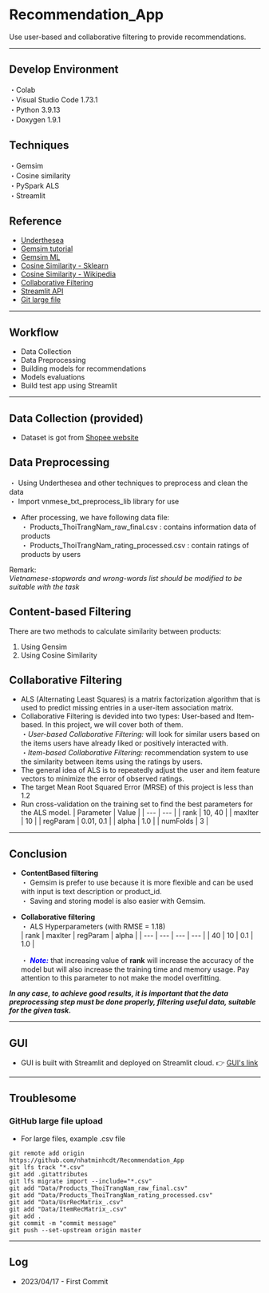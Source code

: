 # Recommendation_App
Use user-based and collaborative filtering to provide recommendations.

---
## **Develop Environment**
・Colab<br>
・Visual Studio Code 1.73.1<br>
・Python 3.9.13<br>
・Doxygen 1.9.1<br>


## **Techniques**
・Gemsim<br>
・Cosine similarity<br>
・PySpark ALS<br>
・Streamlit<br>


## Reference
- [Underthesea](https://github.com/undertheseanlp/underthesea)<br>
- [Gemsim tutorial](https://www.tutorialspoint.com/gensim/index.htm)<br>
- [Gemsim ML](https://www.machinelearningplus.com/nlp/gensim-tutorial/)<br>
- [Cosine Similarity - Sklearn](https://scikit-learn.org/stable/modules/generated/sklearn.metrics.pairwise.cosine_similarity.html)<br>
- [Cosine Similarity - Wikipedia](https://en.wikipedia.org/wiki/Cosine_similarity)<br>
- [Collaborative Filtering](https://spark.apache.org/docs/2.2.0/ml-collaborative-filtering.html)
- [Streamlit API](https://docs.streamlit.io/library/api-reference)<br>
- [Git large file](https://git-lfs.com/)

---
## Workflow
- Data Collection
- Data Preprocessing
- Building models for recommendations
- Models evaluations
- Build test app using Streamlit


---
## **Data Collection (provided)**
- Dataset is got from [Shopee website](https://shopee.vn/Th%E1%BB%9Di-Trang-Nam-cat.11035567)


## **Data Preprocessing**
 ・ Using Underthesea and other techniques to preprocess and clean the data<br>
 ・ Import vnmese_txt_preprocess_lib library for use<br>
- After processing, we have following data file:<br>
  ・  Products_ThoiTrangNam_raw_final.csv : contains information data of products<br>
  ・  Products_ThoiTrangNam_rating_processed.csv : contain ratings of products by users<br>

Remark:<br>
*Vietnamese-stopwords and wrong-words list should be modified to be suitable with the task*


## **Content-based Filtering**
There are two methods to calculate similarity between products:
1. Using Gensim
2. Using Cosine Similarity


## **Collaborative Filtering**
- ALS (Alternating Least Squares) is a matrix factorization algorithm that is used to predict missing entries in a user-item association matrix.
- Collaborative Filtering is devided into two types: User-based and Item-based. In this project, we will cover both of them.<br>
    ・*User-based Collaborative Filtering:* will look for similar users based on the items users have already liked or positively interacted with.<br>
    ・*Item-based Collaborative Filtering:* recommendation system to use the similarity between items using the ratings by users.<br>
- The general idea of ALS is to repeatedly adjust the user and item feature vectors to minimize the error of observed ratings.
- The target Mean Root Squared Error (MRSE) of this project is less than 1.2
- Run cross-validation on the training set to find the best parameters for the ALS model.
| Parameter | Value |
| --- | --- |
| rank | 10, 40 |
| maxIter | 10 |
| regParam | 0.01, 0.1 |
| alpha | 1.0 |
| numFolds | 3 |


---
## **Conclusion**
- **ContentBased filtering**<br>
	・ Gemsim is prefer to use because it is more flexible and can be used with input is text description or product_id.<br>
	・ Saving and storing model is also easier with Gemsim.<br>
- **Collaborative filtering**<br>
	・ ALS Hyperparameters (with RMSE = 1.18)<br>
| rank | maxIter | regParam | alpha |
| --- | --- | --- | --- |
| 40 | 10 | 0.1 | 1.0 |

	・ <span style="color:blue">***Note:***</span> that increasing value of **rank** will increase the accuracy of the model but will also increase the training time and memory usage. Pay attention to this parameter to not make the model overfitting.<br>
	
***In any case, to achieve good results, it is important that the data preprocessing step must be done properly, filtering useful data, suitable for the given task.***


---
## **GUI**
- GUI is built with Streamlit and deployed on Streamlit cloud.
👉 [GUI's link](https://nhatminhcdt-recommendation-app-app-xpee57.streamlit.app/)

---
## **Troublesome**
### GitHub large file upload
- For large files, example .csv file
```
git remote add origin https://github.com/nhatminhcdt/Recommendation_App
git lfs track "*.csv"
git add .gitattributes
git lfs migrate import --include="*.csv"
git add "Data/Products_ThoiTrangNam_raw_final.csv"
git add "Data/Products_ThoiTrangNam_rating_processed.csv"
git add "Data/UsrRecMatrix_.csv"
git add "Data/ItemRecMatrix_.csv"
git add .
git commit -m "commit message"
git push --set-upstream origin master

```

---
## **Log**
- 2023/04/17 - First Commit <br>